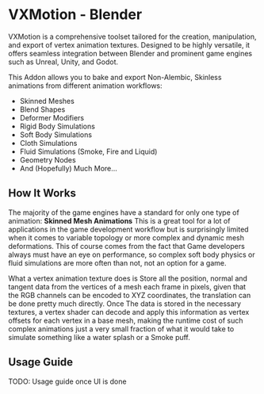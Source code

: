 # VXMotion - Blender

VXMotion is a comprehensive toolset tailored for the creation, manipulation, and export of vertex animation textures. 
Designed to be highly versatile, it offers seamless integration between Blender and prominent game engines such as 
Unreal, Unity, and Godot.

This Addon allows you to bake and export Non-Alembic, Skinless animations from different animation workflows:

- Skinned Meshes
- Blend Shapes
- Deformer Modifiers
- Rigid Body Simulations
- Soft Body Simulations
- Cloth Simulations
- Fluid Simulations (Smoke, Fire and Liquid)
- Geometry Nodes
- And (Hopefully) Much More...

## How It Works

The majority of the game engines have a standard for only one type of animation: **Skinned Mesh Animations** This is a
great tool for a lot of applications in the game development workflow but is surprisingly limited when it comes to
variable topology or more complex and dynamic mesh deformations. This of course comes from the fact that Game developers always must
have an eye on performance, so complex soft body physics or fluid simulations are more often than not, not an option for
a game.

What a vertex animation texture does is Store all the position, normal and tangent data from the vertices of a mesh each frame in
pixels, given that the RGB channels can be encoded to XYZ coordinates, the translation can be done pretty much directly.
Once The data is stored in the necessary textures, a vertex shader can decode and apply this information as vertex offsets
for each vertex in a base mesh, making the runtime cost of such complex animations just a very small fraction of what it
would take to simulate something like a water splash or a Smoke puff.

## Usage Guide

TODO: Usage guide once UI is done

